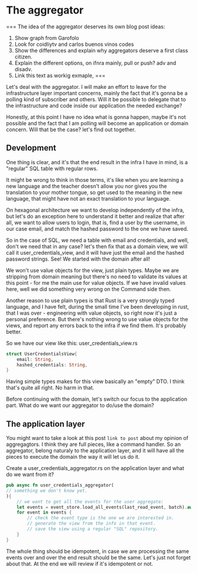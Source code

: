# The aggregator

===
The idea of the aggregator deserves its own blog post ideas:
1. Show graph from Garofolo
2. Look for coidliytv and carlos buenos vinos codes
3. Show the differences and explain why aggregators deserve a first class citizen.
4. Explain the different options, on ifnra mainly, pull or push? adv and disadv.
5. Link this text as workig exmaple, 
===

Let's deal with the aggregator. I will make an effort to leave for the infrastructure layer important
concerns, mainly the fact that it's gonna be a polling kind of subscriber and others. Will it be possible
to delegate that to the infrastructure and code inside our application the needed exchange?

Honestly, at this point I have no idea what is gonna happen, maybe it's not possible and the fact
that I am polling will become an application or domain concern. Will that be the case? let's find out
together.

## Development

One thing is clear, and it's that the end result in the infra I have in mind, is a "regular" SQL table
with regular rows.

It might be wrong to think in those terms, it's like when you are learning a new language and the teacher
doesn't allow you nor gives you the translation to your mother tongue, so get used to the meaning in the
new language, that might have not an exact translation to your language. 

On hexagonal architecture we want to develop independently of the infra, but let's do an exception here
to understand it better and realize that after all, we want to allow users to login, that is, find a 
user by the username, in our case email, and match the hashed password to the one we have saved.

So in the case of SQL, we need a table with email and credentials, and well, don't we need that in any case?
let's then fix that as a domain view, we will call it user_credentials_view, and it will have just
the email and the hashed password strings. See! We started with the domain after all!

We won't use value objects for the view, just plain types. Maybe we are stripping from domain meaning
but there's no need to validate its values at this point - for me the main use for value objects. If
we have invalid values here, well we did something very wrong on the Command side then.

Another reason to use plain types is that Rust is a very strongly typed language, and I have felt, during
the small time I've been developing in rust, that I was over -  engineering with value objects, so right
now it's just a personal preference. But there's nothing wrong to use value objects for the views, and report
any errors back to the infra if we find them. It's probably better.

So we have our view like this:
user_credentials_view.rs

```rust
struct UserCredentialsView{
    email: String,
    hashed_credentials: String,
}
```
Having simple types makes for this view basically an "empty" DTO. I think that's quite all right. No
harm in that.

Before continuing with the domain, let's switch our focus to the application part. What do we want
our aggregator to do/use the domain?

## The application layer

You might want to take a look at this post `link to post` about my opinion of aggregagtors. I think
they are full pieces, like a command handler. So an aggregator, belong naturaly to the application
layer, and it will have all the pieces to execute the domain the way it will let us do it.

Create a user_credentials_aggregator.rs on the application layer and what do we want from it?

```rust
pub async fn user_credentials_aggregator(
// something we don't know yet.
){
    // we want to get all the events for the user aggregate:
    let events = event_store.load_all_events(last_read_event, batch).await?;
    for event in events {
        // check the event type is the one we are interested in.
        // generate the view from the info in that event.
        // save the view using a regular "SQL" repository.
    }
}
```
The whole thing should be idempotent, in case we are processing the same events over and over
the end result should be the same. Let's just not forget about that. At the end we will review
if it's idempotent or not.
